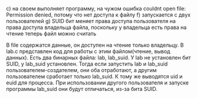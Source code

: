 c) на своем выполняет программу, на чужом ошибка couldnt open file:
Permission denied, потому что нет доступа к файлу
f) запускается с двух пользователей
g) SUID бит меняет права доступа пользователя на права доступа владельца 
файла, поскольку у владельца есть права на чтение теперь файл можно считать

В file содержатся данные, он доступен на чтение только владельцу.
В lab.c представлен код для работы с этим файлом(чтение, вывод данных).
Есть два бинарных файла: lab, lab_suid. У lab не установлен бит SUID,
у lab_suid установлен. Тогда если запустить lab и lab_suid пользователем-создателем,
они оба отработают, а другим пользователем сработает только lab_suid.
К тому же выводятся uid и euid для процесса. При использовании другого пользователя
и запуске программы lab_suid они будут отличаться, из-за бита SUID.
